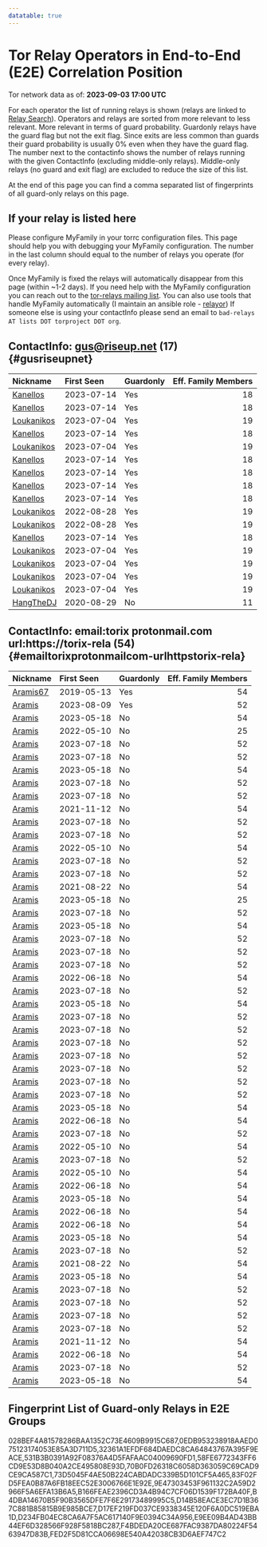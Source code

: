 ```yaml
---
datatable: true
---
```



# Tor Relay Operators in End-to-End (E2E) Correlation Position

Tor network data as of: **2023-09-03 17:00 UTC**

For each operator the list of running relays is shown (relays are linked to [Relay Search](https://metrics.torproject.org/rs.html)).
Operators and relays are sorted from more relevant to less relevant. More relevant in terms of guard probability.
Guardonly relays have the guard flag but not the exit flag.
Since exits are less common than guards their guard probability is usually 0% even when they have the guard flag.
The number next to the contactinfo shows the number of relays running with the given ContactInfo (excluding middle-only relays).
Middle-only relays (no guard and exit flag) are excluded to reduce the size of this list.

At the end of this page you can find a comma separated list of fingerprints of all guard-only relays on this page.

## If your relay is listed here
Please configure MyFamily in your torrc configuration files.
This page should help you with debugging your MyFamily configuration. The number in the last column should equal to the number of
relays you operate (for every relay).

Once MyFamily is fixed the relays will automatically disappear from this page (within ~1-2 days).
If you need help with the MyFamily configuration you can reach out to the
[tor-relays mailing list](https://lists.torproject.org/cgi-bin/mailman/listinfo/tor-relays).
You can also use tools that handle MyFamily automatically (I maintain an ansible role - 
[relayor](https://medium.com/@nusenu/deploying-tor-relays-with-ansible-6612593fa34d))
If someone else is using your contactInfo please send an email to ```bad-relays AT lists DOT torproject DOT org```.


## ContactInfo: gus@riseup.net (17) {#gusriseupnet}

| Nickname                                                                                              | First Seen   | Guardonly   |   Eff. Family Members |
|:------------------------------------------------------------------------------------------------------|:-------------|:------------|----------------------:|
| [Kanellos](https://metrics.torproject.org/rs.html#details/028BEF4A81578286BAA1352C73E4609B9915C687)   | 2023-07-14   | Yes         |                    18 |
| [Kanellos](https://metrics.torproject.org/rs.html#details/73D5045F4AE50B224CABDADC339B5D101CF5A465)   | 2023-07-14   | Yes         |                    18 |
| [Loukanikos](https://metrics.torproject.org/rs.html#details/D234FB04EC8CA6A7F5AC617140F9E0394C34A956) | 2023-07-04   | Yes         |                    19 |
| [Kanellos](https://metrics.torproject.org/rs.html#details/70B0FD26318C6058D363059C69CAD9CE9CA587C1)   | 2023-07-14   | Yes         |                    18 |
| [Loukanikos](https://metrics.torproject.org/rs.html#details/B4DBA14670B5F90B3565DFE7F6E29173489995C5) | 2023-07-04   | Yes         |                    19 |
| [Kanellos](https://metrics.torproject.org/rs.html#details/531B3B0391A92F08376A4D5FAFAAC04009690FD1)   | 2023-07-14   | Yes         |                    18 |
| [Kanellos](https://metrics.torproject.org/rs.html#details/58FE6772343FF6CD9E53D8B040A2CE495808E93D)   | 2023-07-14   | Yes         |                    18 |
| [Kanellos](https://metrics.torproject.org/rs.html#details/83F02FD5FEA0B87A6FB18EEC52E3006766E1E92E)   | 2023-07-14   | Yes         |                    18 |
| [Kanellos](https://metrics.torproject.org/rs.html#details/D14B58EACE3EC7D1B367C881B85815B9E985BCE7)   | 2023-07-14   | Yes         |                    18 |
| [Loukanikos](https://metrics.torproject.org/rs.html#details/B166FEAE2396CD3A4B94C7CF06D1539F172BA40F) | 2022-08-28   | Yes         |                    19 |
| [Loukanikos](https://metrics.torproject.org/rs.html#details/32361A1EFDF684DAEDC8CA64843767A395F9EACE) | 2022-08-28   | Yes         |                    19 |
| [Kanellos](https://metrics.torproject.org/rs.html#details/9E47303453F961132C2A59D2966F5A6EFA13B6A5)   | 2023-07-14   | Yes         |                    18 |
| [Loukanikos](https://metrics.torproject.org/rs.html#details/F4BDEDA20CE687FAC9387DA80224F5463947D83B) | 2023-07-04   | Yes         |                    19 |
| [Loukanikos](https://metrics.torproject.org/rs.html#details/0EDB953238918AAED075123174053E85A3D711D5) | 2023-07-04   | Yes         |                    19 |
| [Loukanikos](https://metrics.torproject.org/rs.html#details/D17EF219FD037CE9338345E120F6A0DC519EBA1D) | 2023-07-04   | Yes         |                    19 |
| [Loukanikos](https://metrics.torproject.org/rs.html#details/E9EE09B4AD43BB44EF6D328566F928F5818BC287) | 2023-07-04   | Yes         |                    19 |
| [HangTheDJ](https://metrics.torproject.org/rs.html#details/1DA888D47E43EDFCC60CBC0E1FDF0C8A43D64343)  | 2020-08-29   | No          |                    11 |

## ContactInfo: email:torix protonmail.com url:https://torix-rela (54) {#emailtorixprotonmailcom-urlhttpstorix-rela}

| Nickname                                                                                            | First Seen   | Guardonly   |   Eff. Family Members |
|:----------------------------------------------------------------------------------------------------|:-------------|:------------|----------------------:|
| [Aramis67](https://metrics.torproject.org/rs.html#details/53C9F4954E7A7332BB0C610C5B8E04CA065AF29B) | 2019-05-13   | Yes         |                    54 |
| [Aramis](https://metrics.torproject.org/rs.html#details/900C879966F1F13F0D407E583DC6FDFFAD05B814)   | 2023-08-09   | Yes         |                    52 |
| [Aramis](https://metrics.torproject.org/rs.html#details/0806B64E53BD3ED2F0BDB5EED8DBF81DF331F45A)   | 2023-05-18   | No          |                    54 |
| [Aramis](https://metrics.torproject.org/rs.html#details/17F41F8DAFA4B36AAB10E202ABA14601AAE1D616)   | 2022-05-10   | No          |                    25 |
| [Aramis](https://metrics.torproject.org/rs.html#details/18105829C1D3A4438C5C156CA7C08FA62279D0C2)   | 2023-07-18   | No          |                    52 |
| [Aramis](https://metrics.torproject.org/rs.html#details/214F5F96C5AD4EC3858A1CF7665502845496E40A)   | 2023-07-18   | No          |                    52 |
| [Aramis](https://metrics.torproject.org/rs.html#details/2308F5B08A85F8600DEC23F9C127E1F16E988595)   | 2023-05-18   | No          |                    54 |
| [Aramis](https://metrics.torproject.org/rs.html#details/26551EE9CF98BEE9E7CCA1954B71CC724B3D1A25)   | 2023-07-18   | No          |                    52 |
| [Aramis](https://metrics.torproject.org/rs.html#details/27AD2A9591BA4809ED2B1F1983AF49CF80919319)   | 2023-07-18   | No          |                    52 |
| [Aramis](https://metrics.torproject.org/rs.html#details/2B3AAC97B269D59E6D642C8BFB174EDD13741C38)   | 2021-11-12   | No          |                    54 |
| [Aramis](https://metrics.torproject.org/rs.html#details/301081DF6A56B542710E5A19C893DA910ABD3C2F)   | 2023-07-18   | No          |                    52 |
| [Aramis](https://metrics.torproject.org/rs.html#details/33BD34F3E3006EB1375B08995BC7A6988D6F188E)   | 2023-07-18   | No          |                    52 |
| [Aramis](https://metrics.torproject.org/rs.html#details/359C5231AC2452D365B64A23C27817A1DFEE56B4)   | 2022-05-10   | No          |                    54 |
| [Aramis](https://metrics.torproject.org/rs.html#details/410D5B5847C199DE15DE80741BDC0000A5A53C8F)   | 2023-07-18   | No          |                    52 |
| [Aramis](https://metrics.torproject.org/rs.html#details/4C209C991956896A830890ED74A8AE1207EB8AF4)   | 2023-07-18   | No          |                    52 |
| [Aramis](https://metrics.torproject.org/rs.html#details/4F9EFCF7689084E4C8EE993E123E32B75368804C)   | 2021-08-22   | No          |                    54 |
| [Aramis](https://metrics.torproject.org/rs.html#details/5ECD28C3476E6B3BFFC68E3AB9F2DAFBE3238A95)   | 2023-05-18   | No          |                    25 |
| [Aramis](https://metrics.torproject.org/rs.html#details/62C6E6E50670985089E82FCE16ED841A0728FC3F)   | 2023-07-18   | No          |                    52 |
| [Aramis](https://metrics.torproject.org/rs.html#details/64163502DFDE9A8BCA73B525170F484DFA703727)   | 2023-05-18   | No          |                    54 |
| [Aramis](https://metrics.torproject.org/rs.html#details/673ABF8132785E24CE48606AD783FDE9BAA92964)   | 2023-07-18   | No          |                    52 |
| [Aramis](https://metrics.torproject.org/rs.html#details/68F09FE1CD22572D38980184D848BA456302C826)   | 2023-07-18   | No          |                    52 |
| [Aramis](https://metrics.torproject.org/rs.html#details/6F3E7CD6B97E33F6A91824164A1A9085C045E2C0)   | 2023-07-18   | No          |                    52 |
| [Aramis](https://metrics.torproject.org/rs.html#details/791DEA860D359D3A3D2F6F13B9856EB0507ED835)   | 2022-06-18   | No          |                    54 |
| [Aramis](https://metrics.torproject.org/rs.html#details/7E0D8A3CD0E0CE0146B1BB8C8CC24FC5F1BBED8D)   | 2023-07-18   | No          |                    52 |
| [Aramis](https://metrics.torproject.org/rs.html#details/8039659C27E3CB5155CD74FC8CA102BA825FA03B)   | 2023-05-18   | No          |                    54 |
| [Aramis](https://metrics.torproject.org/rs.html#details/828EFC54AF1D0675E6F12F372E46CCE652674359)   | 2023-07-18   | No          |                    52 |
| [Aramis](https://metrics.torproject.org/rs.html#details/86D98BB659A7EE58F7185EF310358D435F1A32AC)   | 2023-07-18   | No          |                    52 |
| [Aramis](https://metrics.torproject.org/rs.html#details/89940F610EFB0ED4E624838EAE561ADE55C03321)   | 2023-07-18   | No          |                    52 |
| [Aramis](https://metrics.torproject.org/rs.html#details/8AA75B47426A2FAE3075AF6EBC2ABDEE02FAD58F)   | 2023-07-18   | No          |                    52 |
| [Aramis](https://metrics.torproject.org/rs.html#details/8B8CC31223D5E9C413C4E025940B59F7FFF27483)   | 2023-07-18   | No          |                    52 |
| [Aramis](https://metrics.torproject.org/rs.html#details/92DEFEC7D97366F02043C4F7055CF4A4886817D9)   | 2023-07-18   | No          |                    52 |
| [Aramis](https://metrics.torproject.org/rs.html#details/96F8ACE10EAC14E76CDEA4C45679EAFFB833F453)   | 2023-07-18   | No          |                    52 |
| [Aramis](https://metrics.torproject.org/rs.html#details/99A333B824BF47D2C9F2C6DDCBAB856324D428E5)   | 2023-05-18   | No          |                    54 |
| [Aramis](https://metrics.torproject.org/rs.html#details/9A8902B985E2F58BC740671040E7165AC904DD40)   | 2022-06-18   | No          |                    54 |
| [Aramis](https://metrics.torproject.org/rs.html#details/9DBBED552C198FE98520F1190BE35D0534ECDB67)   | 2023-07-18   | No          |                    52 |
| [Aramis](https://metrics.torproject.org/rs.html#details/9EF49A075A79F657708F5EE00B05CE7B0B79DA35)   | 2022-05-10   | No          |                    54 |
| [Aramis](https://metrics.torproject.org/rs.html#details/A0073095A9F39393546FF1A9E997D1A22C0946E1)   | 2023-07-18   | No          |                    52 |
| [Aramis](https://metrics.torproject.org/rs.html#details/A549E57FC2A060FA20051537E6738B3ED5B98463)   | 2022-05-10   | No          |                    54 |
| [Aramis](https://metrics.torproject.org/rs.html#details/B5A65B997C898583F9C4CA16FE603B7347C89588)   | 2022-06-18   | No          |                    54 |
| [Aramis](https://metrics.torproject.org/rs.html#details/B6A5986F404B2C5EB604A37276C0CB7B24FB6631)   | 2023-05-18   | No          |                    54 |
| [Aramis](https://metrics.torproject.org/rs.html#details/C29FEF6A405E730DE07EC74CCF0623D95F0D3A4E)   | 2022-06-18   | No          |                    54 |
| [Aramis](https://metrics.torproject.org/rs.html#details/C528B22D4BA220639F9DCE86A50BB98BDD2FCFB9)   | 2022-06-18   | No          |                    54 |
| [Aramis](https://metrics.torproject.org/rs.html#details/CE0E8EE797257C9F2EB195528CC152FBCF4F2959)   | 2023-05-18   | No          |                    54 |
| [Aramis](https://metrics.torproject.org/rs.html#details/CFF9C18036D401579C473177C0D95B463AD371F7)   | 2023-07-18   | No          |                    52 |
| [Aramis](https://metrics.torproject.org/rs.html#details/D3F6616034448DEEE369782C96F84FE1407E4200)   | 2021-08-22   | No          |                    54 |
| [Aramis](https://metrics.torproject.org/rs.html#details/D510FE86C46E01F24CF4B07C36B55E2619F245BF)   | 2023-05-18   | No          |                    54 |
| [Aramis](https://metrics.torproject.org/rs.html#details/D9CD0C9CE39E91C2996A016A6356FBF4970D96C6)   | 2023-07-18   | No          |                    52 |
| [Aramis](https://metrics.torproject.org/rs.html#details/DD60CABFEE514E50E8E4B502457E62F667538573)   | 2023-07-18   | No          |                    52 |
| [Aramis](https://metrics.torproject.org/rs.html#details/E2C0AD7114510F21B9F09E7900185D440C20CC0E)   | 2023-07-18   | No          |                    52 |
| [Aramis](https://metrics.torproject.org/rs.html#details/F14D2EC67D3B27BE46839D156660F80220660299)   | 2023-07-18   | No          |                    52 |
| [Aramis](https://metrics.torproject.org/rs.html#details/F314580EA22CB3DCB135D64E92108BFB8FD209AF)   | 2021-11-12   | No          |                    54 |
| [Aramis](https://metrics.torproject.org/rs.html#details/F3E6F01671C087AD318BBA47FCD08B65D1A4460E)   | 2022-06-18   | No          |                    54 |
| [Aramis](https://metrics.torproject.org/rs.html#details/F80348BA5A1B758D378C1E7AA7F2E8CC0845A39E)   | 2023-07-18   | No          |                    52 |
| [Aramis](https://metrics.torproject.org/rs.html#details/FC09FFDEB7FFB716B19305A1CE49D2DE88A58E05)   | 2023-05-18   | No          |                    54 |


## Fingerprint List of Guard-only Relays in E2E Groups

028BEF4A81578286BAA1352C73E4609B9915C687,0EDB953238918AAED075123174053E85A3D711D5,32361A1EFDF684DAEDC8CA64843767A395F9EACE,531B3B0391A92F08376A4D5FAFAAC04009690FD1,58FE6772343FF6CD9E53D8B040A2CE495808E93D,70B0FD26318C6058D363059C69CAD9CE9CA587C1,73D5045F4AE50B224CABDADC339B5D101CF5A465,83F02FD5FEA0B87A6FB18EEC52E3006766E1E92E,9E47303453F961132C2A59D2966F5A6EFA13B6A5,B166FEAE2396CD3A4B94C7CF06D1539F172BA40F,B4DBA14670B5F90B3565DFE7F6E29173489995C5,D14B58EACE3EC7D1B367C881B85815B9E985BCE7,D17EF219FD037CE9338345E120F6A0DC519EBA1D,D234FB04EC8CA6A7F5AC617140F9E0394C34A956,E9EE09B4AD43BB44EF6D328566F928F5818BC287,F4BDEDA20CE687FAC9387DA80224F5463947D83B,FED2F5D81CCA06698E540A42038CB3D6AEF747C2
